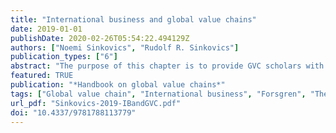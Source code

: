 ```yaml
---
title: "International business and global value chains"
date: 2019-01-01
publishDate: 2020-02-26T05:54:22.494129Z
authors: ["Noemi Sinkovics", "Rudolf R. Sinkovics"]
publication_types: ["6"]
abstract: "The purpose of this chapter is to provide GVC scholars with an overview of the six main re-search paradigms on the study of the multinational enterprise within international business research. The chapter furthermore offers a number of suggestions on how each theoretical perspective can benefit the GVC research agenda. "
featured: TRUE
publication: "*Handbook on global value chains*"
tags: ["Global value chain", "International business", "Forsgren", "Theory"]
url_pdf: "Sinkovics-2019-IBandGVC.pdf"
doi: "10.4337/9781788113779"
---
```

